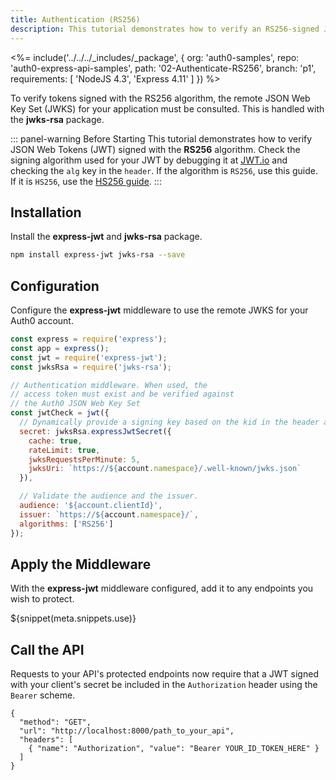 ```yaml
---
title: Authentication (RS256)
description: This tutorial demonstrates how to verify an RS256-signed JSON Web Token and protect endpoints in an Express API
---
```


<%= include('../../../_includes/_package', {
  org: 'auth0-samples',
  repo: 'auth0-express-api-samples',
  path: '02-Authenticate-RS256',
  branch: 'p1',
  requirements: [
    'NodeJS 4.3',
    'Express 4.11'
  ]
}) %>

To verify tokens signed with the RS256 algorithm, the remote JSON Web Key Set (JWKS) for your application must be consulted. This is handled with the **jwks-rsa** package.

::: panel-warning Before Starting
This tutorial demonstrates how to verify JSON Web Tokens (JWT) signed with the **RS256** algorithm. Check the signing algorithm used for your JWT by debugging it at [JWT.io](https://jwt.io) and checking the `alg` key in the `header`. If the algorithm is `RS256`, use this guide. If it is `HS256`, use the [HS256 guide](https://auth0.com/docs/quickstart/backend/nodejs/02-authenticate-hs256).
:::

## Installation

Install the **express-jwt** and **jwks-rsa** package.

```bash
npm install express-jwt jwks-rsa --save
```

## Configuration

Configure the **express-jwt** middleware to use the remote JWKS for your Auth0 account.

```js
const express = require('express');
const app = express();
const jwt = require('express-jwt');
const jwksRsa = require('jwks-rsa');

// Authentication middleware. When used, the
// access token must exist and be verified against
// the Auth0 JSON Web Key Set
const jwtCheck = jwt({
  // Dynamically provide a signing key based on the kid in the header and the singing keys provided by the JWKS endpoint.
  secret: jwksRsa.expressJwtSecret({
    cache: true,
    rateLimit: true,
    jwksRequestsPerMinute: 5,
    jwksUri: `https://${account.namespace}/.well-known/jwks.json`
  }),

  // Validate the audience and the issuer.
  audience: '${account.clientId}',
  issuer: `https://${account.namespace}/`,
  algorithms: ['RS256']
});
```

## Apply the Middleware

With the **express-jwt** middleware configured, add it to any endpoints you wish to protect.

${snippet(meta.snippets.use)}

## Call the API

Requests to your API's protected endpoints now require that a JWT signed with your client's secret be included in the `Authorization` header using the `Bearer` scheme.

```har
{
  "method": "GET",
  "url": "http://localhost:8000/path_to_your_api",
  "headers": [
    { "name": "Authorization", "value": "Bearer YOUR_ID_TOKEN_HERE" }
  ]
}
```
